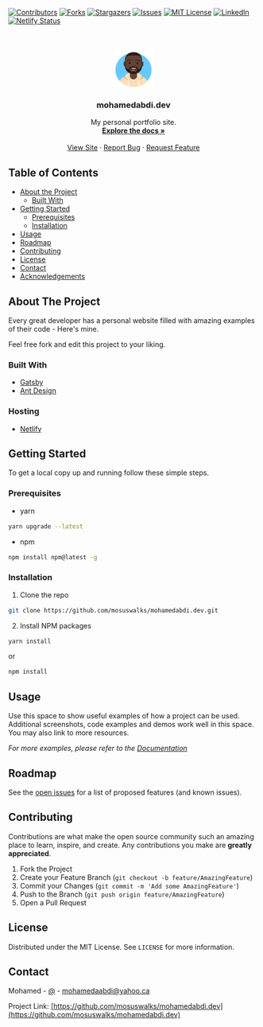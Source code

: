 

<!-- PROJECT SHIELDS -->
<!--
*** I'm using markdown "reference style" links for readability.
*** Reference links are enclosed in brackets [ ] instead of parentheses ( ).
*** See the bottom of this document for the declaration of the reference variables
*** for contributors-url, forks-url, etc. This is an optional, concise syntax you may use.
*** https://www.markdownguide.org/basic-syntax/#reference-style-links
-->
[![Contributors][contributors-shield]][contributors-url]
[![Forks][forks-shield]][forks-url]
[![Stargazers][stars-shield]][stars-url]
[![Issues][issues-shield]][issues-url]
[![MIT License][license-shield]][license-url]
[![LinkedIn][linkedin-shield]][linkedin-url]
[![Netlify Status](https://api.netlify.com/api/v1/badges/cacae43a-f5ba-4ec7-aa34-716b37375f2f/deploy-status)](https://app.netlify.com/sites/trusting-shannon-f2cd5f/deploys)



<!-- PROJECT LOGO -->
<br />
<p align="center">
  <a href="https://github.com/mosuswalks/mohamedabdi.dev">
    <img src="src/images/avatar.svg" alt="Logo" width="80" height="80">
  </a>

  <h3 align="center">mohamedabdi.dev</h3>

  <p align="center">
    My personal portfolio site.
    <br />
    <a href="https://github.com/mosuswalks/mohamedabdi.dev"><strong>Explore the docs »</strong></a>
    <br />
    <br />
    <a href="https://github.com/mosuswalks/mohamedabdi.dev">View Site</a>
    ·
    <a href="https://github.com/mosuswalks/mohamedabdi.dev/issues">Report Bug</a>
    ·
    <a href="https://github.com/mosuswalks/mohamedabdi.dev/issues">Request Feature</a>
  </p>
</p>



<!-- TABLE OF CONTENTS -->
## Table of Contents

* [About the Project](#about-the-project)
  * [Built With](#built-with)
* [Getting Started](#getting-started)
  * [Prerequisites](#prerequisites)
  * [Installation](#installation)
* [Usage](#usage)
* [Roadmap](#roadmap)
* [Contributing](#contributing)
* [License](#license)
* [Contact](#contact)
* [Acknowledgements](#acknowledgements)



<!-- ABOUT THE PROJECT -->
## About The Project
Every great developer has a personal website filled with amazing examples of their code - Here's mine.

Feel free fork and edit this project to your liking.
<!-- [![Product Name Screen Shot][product-screenshot]](https://example.com) -->



### Built With

* [Gatsby](https://Gatsbyjs.org/)
* [Ant Design](https://ant.design)


### Hosting
* [Netlify](https://netlify.com)



<!-- GETTING STARTED -->
## Getting Started

To get a local copy up and running follow these simple steps.

### Prerequisites


* yarn
```sh
yarn upgrade --latest
```
* npm 
```sh
npm install npm@latest -g
```

### Installation
 
1. Clone the repo
```sh
git clone https://github.com/mosuswalks/mohamedabdi.dev.git
```
2. Install NPM packages
```sh
yarn install
```
or
```sh
npm install
```



<!-- USAGE EXAMPLES -->
## Usage

Use this space to show useful examples of how a project can be used. Additional screenshots, code examples and demos work well in this space. You may also link to more resources.

_For more examples, please refer to the [Documentation](https://example.com)_



<!-- ROADMAP -->
## Roadmap

See the [open issues](https://github.com/mosuswalks/mohamedabdi.dev/issues) for a list of proposed features (and known issues).



<!-- CONTRIBUTING -->
## Contributing

Contributions are what make the open source community such an amazing place to learn, inspire, and create. Any contributions you make are **greatly appreciated**.

1. Fork the Project
2. Create your Feature Branch (`git checkout -b feature/AmazingFeature`)
3. Commit your Changes (`git commit -m 'Add some AmazingFeature'`)
4. Push to the Branch (`git push origin feature/AmazingFeature`)
5. Open a Pull Request



<!-- LICENSE -->
## License

Distributed under the MIT License. See `LICENSE` for more information.



<!-- CONTACT -->
## Contact

Mohamed - [@](https://mohamedabdi.dev/) - mohamedaabdi@yahoo.ca

Project Link: [https://github.com/mosuswalks/mohamedabdi.dev](https://github.com/mosuswalks/mohamedabdi.dev)






<!-- MARKDOWN LINKS & IMAGES -->
<!-- https://www.markdownguide.org/basic-syntax/#reference-style-links -->
[contributors-shield]: https://img.shields.io/github/contributors/mosuswalks/mohamedabdi.dev.svg?style=flat-square
[contributors-url]: https://github.com/mosuswalks/mohamedabdi.dev/contributors
[forks-shield]: https://img.shields.io/github/forks/mosuswalks/mohamedabdi.dev.svg?style=flat-square
[forks-url]: https://github.com/mosuswalks/mohamedabdi.dev/network/members
[stars-shield]: https://img.shields.io/github/stars/mosuswalks/mohamedabdi.dev.svg?style=flat-square
[stars-url]: https://github.com/mosuswalks/mohamedabdi.dev/stargazers
[issues-shield]: https://img.shields.io/github/issues/mosuswalks/mohamedabdi.dev.svg?style=flat-square
[issues-url]: https://github.com/mosuswalks/mohamedabdi.dev/issues
[license-shield]: https://img.shields.io/github/license/othneildrew/Best-README-Template.svg?style=flat-square
[license-url]: https://github.com/mosuswalks/mohamedabdi.dev/blob/master/LICENSE
[linkedin-shield]: https://img.shields.io/badge/-LinkedIn-black.svg?style=flat-square&logo=linkedin&colorB=555
[linkedin-url]: https://linkedin.com/in/mohamedaabdi
[product-screenshot]: images/screenshot.png
